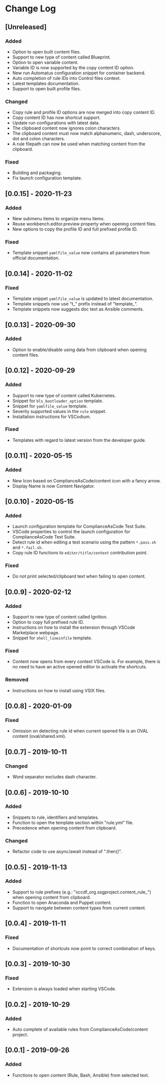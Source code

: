 # Change Log

## [Unreleased]
### Added
- Option to open built content files.
- Support to new type of content called Blueprint.
- Option to open variable content.
- Variable ID is now supported by the copy content ID option.
- New run Automatus configuration snippet for container backend.
- Auto completion of rule IDs into Control files context.
- Latest templates documentation.
- Support to open built profile files.
### Changed
- Copy rule and profile ID options are now merged into copy content ID.
- Copy content ID has now shortcut support.
- Update run configurations with latest data.
- The clipboard content now ignores colon characters.
- The clipboard content must now match alphanumeric, dash, underscore, dot and colon characters.
- A rule filepath can now be used when matching content from the clipboard.
### Fixed
- Building and packaging.
- Fix launch configuration template.

## [0.0.15] - 2020-11-23
### Added
- New submenu items to organize menu items.
- Reuse workbench.editor.preview property when opening content files.
- New options to copy the profile ID and full prefixed profile ID.
### Fixed
- Template snippet `yamlfile_value` now contains all parameters from official documentation.

## [0.0.14] - 2020-11-02
### Fixed
- Template snippet `yamlfile_value` is updated to latest documentation.
- Template snippets now use "t_" prefix instead of "template_".
- Template snippets now suggests doc text as Ansible comments.

## [0.0.13] - 2020-09-30
### Added
- Option to enable/disable using data from clipboard when opening content files.

## [0.0.12] - 2020-09-29
### Added
- Support to new type of content called Kubernetes.
- Snippet for `bls_bootloader_option` template.
- Snippet for `yamlfile_value` template.
- Severity supported values in the `rule` snippet.
- Installation instructions for VSCodium.
### Fixed
- Templates with regard to latest version from the developer guide.

## [0.0.11] - 2020-05-15
### Added
- New Icon based on ComplianceAsCode/content icon with a fancy arrow.
- Display Name is now Content Navigator.

## [0.0.10] - 2020-05-15
### Added
- Launch configuration template for ComplianceAsCode Test Suite.
- VSCode properties to control the launch configuration for ComplianceAsCode Test Suite.
- Detect rule id when editing a test scenario using the pattern `*.pass.sh` and `*.fail.sh`.
- Copy rule ID functions to `editor/title/context` contribution point.
### Fixed
- Do not print selected/clipboard text when failing to open content.

## [0.0.9] - 2020-02-12
### Added
- Support to new type of content called Ignition.
- Option to copy full prefixed rule ID.
- Instructions on how to install the extension through VSCode Marketplace webpage.
- Snippet for `shell_lineinfile` template.
### Fixed
- Content now opens from every context VSCode is. For example, there is no need to have an active opened editor to activate the shortcuts.
### Removed
- Instructions on how to install using VSIX files.

## [0.0.8] - 2020-01-09
### Fixed
- Omission on detecting rule id when current opened file is an OVAL content (oval/shared.xml).

## [0.0.7] - 2019-10-11
### Changed
- Word separator excludes dash character.

## [0.0.6] - 2019-10-10
### Added
- Snippets to rule, identifiers and templates.
- Function to open the template section within "rule.yml" file.
- Precedence when opening content from clipboard.

### Changed
- Refactor code to use async/await instead of ".then()".

## [0.0.5] - 2019-11-13
### Added
- Support to rule prefixes (e.g.: "xccdf_org.ssgproject.content_rule_") when opening content from clipboard.
- Function to open Anaconda and Puppet content.
- Support to navigate between content types from current content.

## [0.0.4] - 2019-11-11
### Fixed
- Documentation of shortcuts now point to correct combination of keys.

## [0.0.3] - 2019-10-30
### Fixed
- Extension is always loaded when starting VSCode.

## [0.0.2] - 2019-10-29
### Added
- Auto complete of available rules from ComplianceAsCode/content project.

## [0.0.1] - 2019-09-26
### Added
- Functions to open content (Rule, Bash, Ansible) from selected text.
